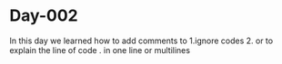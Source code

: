 # Day-002
In this day we learned how to add comments to 
1.ignore codes 
2. or to explain the line of code .
in one line or multilines 
